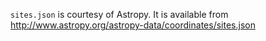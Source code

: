 `sites.json` is courtesy of Astropy. It is available from http://www.astropy.org/astropy-data/coordinates/sites.json
